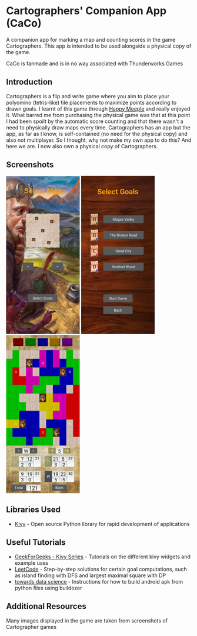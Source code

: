 Cartographers' Companion App (CaCo)
=================

A companion app for marking a map and counting scores in the game Cartographers. This app is intended to be used alongside a physical copy of the game.

CaCo is fanmade and is in no way associated with Thunderworks Games

Introduction
-----------
Cartographers is a flip and write game where you aim to place your polyomino (tetris-like) tile placements to maximize points according to drawn goals. I learnt of this game through [Happy Meeple][0] and really enjoyed it. What barred me from purchasing the physical game was that at this point I had been spoilt by the automatic score counting and that there wasn't a need to physically draw maps every time. Cartographers has an app but the app, as far as I know, is self-contained (no need for the physical copy) and also not multiplayer. So I thought, why not make my own app to do this? And here we are. I now also own a physical copy of Cartographers.

[0]: https://www.happymeeple.com/en/

Screenshots
-----------
<p float="left">
<img src="screenshots/map_screenshot.jpg" width="200" />
<img src="screenshots/goals_screenshot.jpg" width="200" />
<img src="screenshots/game_screenshot.jpg" width="200" />
</p>

Libraries Used
--------------
* [Kivy][0] - Open source Python library for rapid development of applications

[0]: https://kivy.org/#home


Useful Tutorials
--------------------
* [GeekForGeeks - Kivy Series][0] - Tutorials on the different kivy widgets and example uses
* [LeetCode][1] - Step-by-step solutions for certain goal computations, such as island finding with DFS and largest maximal square with DP
* [towards data science][2] - Instructions for how to build android apk from python files using buildozer

[0]: https://www.geeksforgeeks.org/kivy-tutorial/
[1]: https://leetcode.com/
[2]: https://towardsdatascience.com/3-ways-to-convert-python-app-into-apk-77f4c9cd55af

Additional Resources
--------------------
Many images displayed in the game are taken from screenshots of Cartographer games
